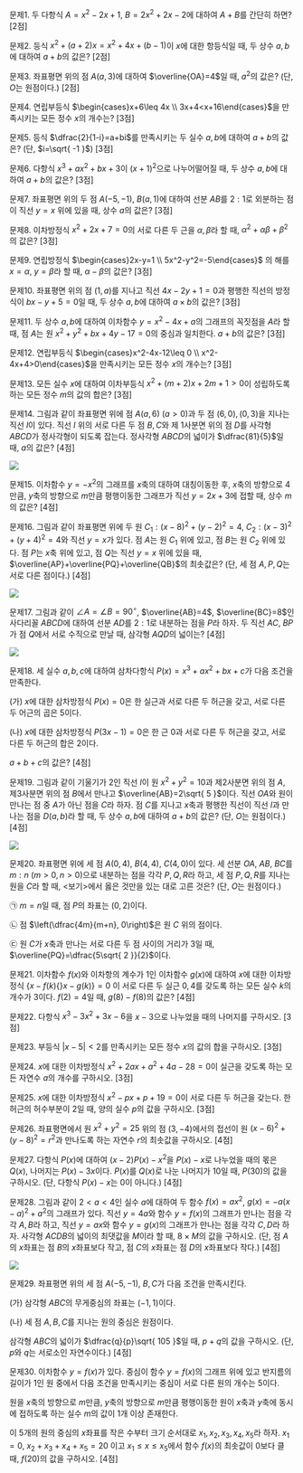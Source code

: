 문제1. 두 다항식 $A=x^2-2x+1$, $B=2x^2+2x-2$에 대하여 $A+B$를 간단히 하면? [2점]


문제2. 등식 $x^2+(a+2)x=x^2+4x+(b-1)$이 $x$에 대한 항등식일 때, 두 상수 $a, b$에 대하여 $a+b$의 값은? [2점]


문제3. 좌표평면 위의 점 $A(a, 3)$에 대하여 $\overline{OA}=4$일 때, $a^2$의 값은? (단, $O$는 원점이다.) [2점]


문제4. 연립부등식 $\begin{cases}x+6\leq 4x \\ 3x+4<x+16\end{cases}$을 만족시키는 모든 정수 $x$의 개수는? [3점]


문제5. 등식 $\dfrac{2}{1-i}=a+bi$를 만족시키는 두 실수 $a, b$에 대하여 $a+b$의 값은? (단, $i=\sqrt{ -1 }$) [3점]


문제6. 다항식 $x^3+ax^2+bx+3$이 $(x+1)^2$으로 나누어떨어질 때, 두 상수 $a, b$에 대하여 $a+b$의 값은? [3점]



문제7. 좌표평면 위의 두 점 $A(-5, -1)$, $B(a, 1)$에 대하여 선분 $AB$를 $2:1$로 외분하는 점이 직선 $y=x$ 위에 있을 때, 상수 $a$의 값은? [3점]



문제8. 이차방정식 $x^2+2x+7=0$의 서로 다른 두 근을 $\alpha, \beta$라 할 때, $\alpha^2+\alpha\beta+\beta^2$의 값은? [3점]



문제9. 연립방정식 $\begin{cases}2x-y=1 \\ 5x^2-y^2=-5\end{cases}$ 의 해를 $x=\alpha$, $y=\beta$라 할 때, $\alpha-\beta$의 값은? [3점]



문제10. 좌표평면 위의 점 $(1, a)$를 지나고 직선 $4x-2y+1=0$과 평행한 직선의 방정식이 $bx-y+{5}=0$일 때, 두 상수 $a, b$에 대하여 $a\times b$의 값은? [3점]



문제11. 두 상수 $a, b$에 대하여 이차함수 $y=x^2-4x+a$의 그래프의 꼭짓점을 $A$라 할 때, 점 $A$는 원 $x^2+y^2+bx+4y-17=0$의 중심과 일치한다. $a+b$의 값은? [3점]



문제12. 연립부등식 $\begin{cases}x^2-4x-12\leq 0 \\ x^2-4x+4>0\end{cases}$을 만족시키는 모든 정수 $x$의 개수는? [3점]



문제13. 모든 실수 $x$에 대하여 이차부등식 $x^2+(m+2)x+2m+1>0$이 성립하도록 하는 모든 정수 $m$의 값의 합은? [3점]



문제14. 그림과 같이 좌표평면 위에 점 $A(a, 6)\ (a>0)$과 두 점 $(6, 0), (0, 3)$을 지나는 직선 $l$이 있다. 직선 $l$ 위의 서로 다른 두 점 $B, C$와 제 1사분면 위의 점 $D$를 사각형 $ABCD$가 정사각형이 되도록 잡는다. 정사각형 $ABCD$의 넓이가 $\dfrac{81}{5}$일 때, $a$의 값은? [4점]

<img src="2025 assets/Pasted%20image%2020250823151304.png"/>


문제15. 이차함수 $y=-x^2$의 그래프를 $x$축의 대하여 대칭이동한 후, $x$축의 방향으로 $4$만큼, $y$축의 방향으로 $m$만큼 평행이동한 그래프가 직선 $y=2x+3$에 접할 때, 상수 $m$의 값은? [4점]



문제16. 그림과 같이 좌표평면 위에 두 원 $C_{1}:(x-8)^2+(y-2)^2=4$, $C_{2}:(x-3)^2+(y+4)^2=4$와 직선 $y=x$가 있다. 점 $A$는 원 $C_{1}$ 위에 있고, 점 $B$는 원 $C_{2}$ 위에 있다. 점 $P$는 $x$축 위에 있고, 점 $Q$는 직선 $y=x$ 위에 있을 때, $\overline{AP}+\overline{PQ}+\overline{QB}$의 최솟값은? (단, 세 점 $A, P, Q$는 서로 다른 점이다.) [4점]

<img src="2025 assets/Pasted%20image%2020250823212025.png"/>


문제17. 그림과 같이 $\angle A=\angle B=90^\circ$, $\overline{AB}=4$, $\overline{BC}=8$인 사다리꼴 $ABCD$에 대하여 선분 $AD$를 $2:1$로 내분하는 점을 $P$라 하자. 두 직선 $AC$, $BP$가 점 $Q$에서 서로 수직으로 만날 때, 삼각형 $AQD$의 넓이는? [4점]

<img src="2025 assets/Pasted%20image%2020250823212214.png"/>


문제18. 세 실수 $a, b, c$에 대하여 삼차다항식 $P(x)=x^3+ax^2+bx+c$가 다음 조건을 만족한다.

(가) $x$에 대한 삼차방정식 $P(x)=0$은 한 실근과 서로 다른 두 허근을 갖고, 서로 다른 두 어근의 곱은 $5$이다. 

(나) $x$에 대한 삼차방정식 $P(3x-1)=0$은 한 근 $0$과 서로 다른 두 허근을 갖고, 서로 다른 두 허근의 합은 $2$이다. 

$a+b+c$의 값은? [4점]


문제19. 그림과 같이 기울기가 2인 직선 $l$이 원 $x^2+y^2=10$과 제2사분면 위의 점 $A$, 제3사분면 위의 점 $B$에서 만나고 $\overline{AB}=2\sqrt{ 5 }$이다. 직선 $OA$와 원이 만나는 점 중 $A$가 아닌 점을 $C$라 하자. 점 $C$를 지나고 $x$축과 평행한 직선이 직선 $l$과 만나는 점을 $D(a, b)$라 할 때, 두 상수 $a, b$에 대하여 $a+b$의 값은? (단, $O$는 원점이다.) [4점]

<img src="2025 assets/Pasted%20image%2020250823221103.png"/>


문제20. 좌표평면 위에 세 점 $A(0, 4)$, $B(4, 4)$, $C(4, 0)$이 있다. 세 선분 $OA$, $AB$, $BC$를 $m:n\ (m>0, n>0)$으로 내분하는 점을 각각 $P, Q, R$라 하고, 세 점 $P, Q, R$를 지나는 원을 $C$라 할 때, $<$보기$>$에서 옳은 것만을 있는 대로 고른 것은? (단, $O$는 원점이다.)

㉠ $m=n$일 때, 점 $P$의 좌표는 $(0, 2)$이다.

㉡ 점 $\left(\dfrac{4m}{m+n}, 0\right)$은 원 $C$ 위의 점이다.

㉢ 원 $C$가 $x$축과 만나는 서로 다른 두 점 사이의 거리가 $3$일 때, $\overline{PQ}=\dfrac{5\sqrt{ 2 }}{2}$이다.


문제21. 이차함수 $f(x)$와 이차항의 계수가 $1$인 이차함수 $g(x)$에 대하여 $x$에 대한 이차방정식 $\lbrace x-f(k)\lbrace \rbrace x-g(k)\rbrace= 0$ 이 서로 다른 두 실근 $0, 4$를 갖도록 하는 모든 실수 $k$의 개수가 $3$이다. $f(2)=4$일 때, $g(8)-f(8)$의 값은? [4점]


문제22. 다항식 $x^3-3x^2+3x-6$을 $x-3$으로 나누었을 때의 나머지를 구하시오. [3점]


문제23. 부등식 $\lvert x-5\rvert<2$를 만족시키는 모든 정수 $x$의 값의 합을 구하시오. [3점]


문제24. $x$에 대한 이차방정식 $x^2+2ax+a^2+4a-28=0$이 실근을 갖도록 하는 모든 자연수 $a$의 개수를 구하시오. [3점]


문제25. $x$에 대한 이차방정식 $x^2-px+p+19=0$이 서로 다른 두 허근을 갖는다. 한 허근의 허수부분이 $2$일 때, 양의 실수 $p$의 값을 구하시오. [3점]


문제26. 좌표평면에서 원 $x^2+y^2=25$ 위의 점 $(3, -4)$에서의 접선이 원 $(x-6)^2+(y-8)^2=r^2$과 만나도록 하는 자연수 $r$의 최솟값을 구하시오. [4점]


문제27. 다항식 $P(x)$에 대하여 $(x-2)P(x)-x^2$을 $P(x)-x$로 나누었을 때의 몫은 $Q(x)$, 나머지는 $P(x)-3x$이다. $P(x)$를 $Q(x)$로 나눈 나머지가 $10$일 때, $P(30)$의 값을 구하시오. (단, 다항식 $P(x)-x$는 $0$이 아니다.) [4점]


문제28. 그림과 같이 $2<a<4$인 실수 $a$에 대하여 두 함수 $f(x)=ax^2$, $g(x)=-a(x-a)^2+a^2$의 그래프가 있다. 직선 $y=4a$와 함수 $y=f(x)$의 그래프가 만나는 점을 각각 $A, B$라 하고, 직선 $y=ax$와 함수 $y=g(x)$의 그래프가 만나는 점을 각각 $C, D$라 하자. 사각형 $ACDB$의 넓이의 최댓값을 $M$이라 할 때, $8\times M$의 값을 구하시오. (단, 점 $A$의 $x$좌표는 점 $B$의 $x$좌표보다 작고, 점 $C$의 $x$좌표는 점 $D$의 $x$좌표보다 작다.) [4점]

<img src="2025 assets/Pasted%20image%2020250823221805.png"/>


문제29. 좌표평면 위의 세 점 $A(-5, -1)$, $B, C$가 다음 조건을 만족시킨다.

(가) 삼각형 $ABC$의 무게중심의 좌표는 $(-1, 1)$이다.

(나) 세 점 $A, B, C$를 지나는 원의 중심은 원점이다.

삼각형 $ABC$의 넓이가 $\dfrac{q}{p}\sqrt{ 105 }$일 때, $p+q$의 값을 구하시오. (단, $p$와 $q$는 서로소인 자연수이다.) [4점]


문제30. 이차함수 $y=f(x)$가 있다. 중심이 함수 $y=f(x)$의 그래프 위에 있고 반지름의 길이가 $1$인 원 중에서 다음 조건을 만족시키는 중심이 서로 다른 원의 개수는 $5$이다. 

원을 $x$축의 방향으로 $m$만큼, $y$축의 방향으로 $m$만큼 평행이동한 원이 $x$축과 $y$축에 동시에 접하도록 하는 실수 $m$의 값이 $1$개 이상 존재한다.

이 $5$개의 원의 중심의 $x$좌표를 작은 수부터 크기 순서대로 $x_{1}, x_{2}, x_{3}, x_{4}, x_{5}$라 하자. $x_{1}=0$, $x_{2}+x_{3}+x_{4}+x_{5}=20$ 이고 $x_{1}\leq x\leq x_{5}$에서 함수 $f(x)$의 최솟값이 $0$보다 클 때, $f(20)$의 값을 구하시오. [4점]